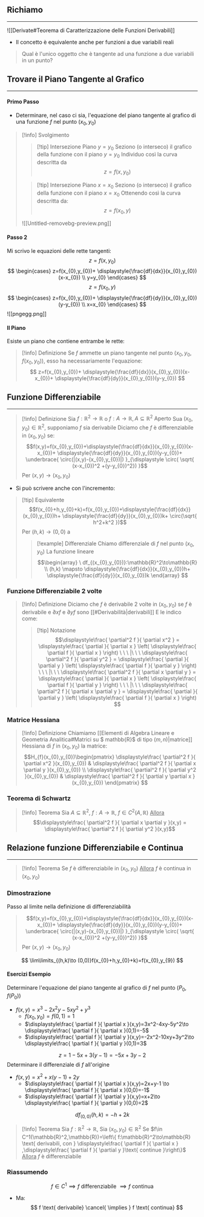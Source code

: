 ## Richiamo
---
![[Derivate#Teorema di Caratterizzazione delle Funzioni Derivabili]]

- Il concetto è equivalente anche per funzioni a due variabili reali
> Qual è l'unico oggetto che è tangente ad una funzione a due variabili in un punto?

## Trovare il Piano Tangente al Grafico
---
#### Primo Passo
- Determinare, nel caso ci sia, l'equazione del piano tangente al grafico di una funzione $f$ nel punto $(x_{0},y_{0})$
>[!info] Svolgimento
>>[!tip] Intersezione Piano $y=y_{0}$
>>Seziono (o interseco) il grafico della funzione con il piano $y=y_{0}$
>>Individuo così la curva descritta da
>>$$z=f(x,y_{0})$$
>
>>[!tip] Intersezione Piano $x=x_{0}$
>>Seziono (o interseco) il grafico della funzione con il piano $x=x_{0}$
>>Ottenendo così la curva descritta da:
>>$$z=f(x_{0},y)$$
>
>![[Untitled-removebg-preview.png]]

#### Passo 2
Mi scrivo le equazioni delle rette tangenti:
$$
z =f(x,y_{0})
$$
$$
\begin{cases}
z=f(x_{0},y_{0})+ \displaystyle{\frac{df}{dx}}(x_{0},y_{0})(x-x_{0}) \\
y=y_{0}
\end{cases}
$$
$$
z=f(x_{0},y)
$$
$$
\begin{cases}
z=f(x_{0},y_{0})+ \displaystyle{\frac{df}{dy}}(x_{0},y_{0})(y-y_{0}) \\
x=x_{0}
\end{cases}
$$
![[pngegg.png]]
#### Il Piano
Esiste un piano che contiene entrambe le rette:

>[!info] Definizione
>Se $f$ ammette un piano tangente nel punto $(x_{0},y_{0},f(x_{0},y_{0}))$, esso ha necessariamente l'equazione:
>$$
z=f(x_{0},y_{0})+ \displaystyle{\frac{df}{dx}}(x_{0},y_{0})(x-x_{0})+ \displaystyle{\frac{df}{dy}}(x_{0},y_{0})(y-y_{0})
>$$

## Funzione Differenziabile
---
>[!info] Definizione
>Sia $f:\mathbb{R}^2\to\mathbb{R}$ o $f:A\to\mathbb{R}, A\subseteq\mathbb{R}^2 \text{ Aperto}$
>Sua $(x_{0},y_{0})\in\mathbb{R}^2$, supponiamo $f$ sia derivabile
>Diciamo che $f$ è differenziabile in $(x_{0},y_{0})$ se:
>$$f(x,y)=f(x_{0},y_{0})+\displaystyle{\frac{df}{dx}}(x_{0},y_{0})(x-x_{0})+ \displaystyle{\frac{df}{dy}}(x_{0},y_{0})(y-y_{0})+ \underbrace{ \circ(|(x,y)-(x_{0},y_{0})|) }_{\displaystyle \circ( \sqrt{ (x-x_{0})^2 +(y-y_{0})^2}) }$$
>Per $(x,y)\to (x_{0},y_{0})$

- Si può scrivere anche con l'incremento:
>[!tip] Equivalente
>$$f(x_{0}+h,y_{0}+k)=f(x_{0},y_{0})+\displaystyle{\frac{df}{dx}}(x_{0},y_{0})h+ \displaystyle{\frac{df}{dy}}(x_{0},y_{0})k+ \circ(\sqrt{ h^2+k^2 })$$
>Per $(h,k)\to(0,0)$
>a
>>[!example] Differenziale
>>Chiamo differenziale di $f$ nel punto $(x_{0},y_{0})$
>>La funzione lineare
>>$$\begin{array}
\ df_{(x_{0},y_{0})}:\mathbb{R}^2\to\mathbb{R} \\
(h,k) \mapsto \displaystyle{\frac{df}{dx}}(x_{0},y_{0})h+ \displaystyle{\frac{df}{dy}}(x_{0},y_{0})k
\end{array}
$$

### Funzione Differenziabile 2 volte
>[!info] Definizione
>Diciamo che $f$ è derivabile $2$ volte in $(x_{0},y_{0})$ se $f$ è derivabile e $\partial xf$ e $\partial yf$ sono [[#Derivabilità|derivabili]]
>E le indico come:
>>[!tip] Notazione
>>$$\displaystyle\frac{ \partial^2 f }{ \partial x^2 } = \displaystyle\frac{ \partial  }{ \partial x } \left( \displaystyle\frac{ \partial f }{ \partial x }  \right) \ \ \ |\ \ \ \displaystyle\frac{ \partial^2 f }{ \partial y^2 } = \displaystyle\frac{ \partial  }{ \partial y } \left( \displaystyle\frac{ \partial f }{ \partial y }  \right) \ \ \ |\ \ \ \displaystyle\frac{ \partial^2 f }{ \partial x \partial y } = \displaystyle\frac{ \partial  }{ \partial x } \left( \displaystyle\frac{ \partial f }{ \partial y }  \right) \ \ \ |\ \ \ \displaystyle\frac{ \partial^2 f }{ \partial x \partial y } = \displaystyle\frac{ \partial  }{ \partial y } \left( \displaystyle\frac{ \partial f }{ \partial x }  \right) 
>$$

 ### Matrice Hessiana 
>[!info] Definizione
>Chiamiamo [[Elementi di Algebra Lineare e Geometria Analitica#Matrici su $ mathbb{R}$ di tipo $(m,n)$|matrice]] Hessiana di $f$ in $(x_{0},y_{0})$ la matrice:
>$$H_{f}(x_{0},y_{0})\begin{pmatrix}
\displaystyle\frac{ \partial^2 f }{ \partial x^2 }(x_{0},y_{0})  & \displaystyle\frac{ \partial^2 f }{ \partial x \partial y }(x_{0},y_{0}) \\
\displaystyle\frac{ \partial^2 f }{ \partial y^2 }(x_{0},y_{0})  & \displaystyle\frac{ \partial^2 f }{ \partial y \partial x }(x_{0},y_{0})
\end{pmatrix}
>$$

### Teorema di Schwartz
>[!info] Teorema
>Sia $A\subseteq\mathbb{R}^2$, $f:A\to\mathbb{R}$, $f\in C^2(A,\mathbb{R})$
><u>Allora</u>
>$$\displaystyle\frac{ \partial^2 f }{ \partial x \partial y }(x,y) =
\displaystyle\frac{ \partial^2 f }{ \partial y^2 }(x,y)$$
## Relazione funzione Differenziabile e Continua
---
>[!info] Teorema
>Se $f$ è differenziabile in $(x_{0},y_{0})$
><u>Allora</u>
>$f$ è continua in $(x_{0},y_{0})$

### Dimostrazione
Passo al limite nella definizione di differenziabilità
>$$f(x,y)=f(x_{0},y_{0})+\displaystyle{\frac{df}{dx}}(x_{0},y_{0})(x-x_{0})+ \displaystyle{\frac{df}{dy}}(x_{0},y_{0})(y-y_{0})+ \underbrace{ \circ(|(x,y)-(x_{0},y_{0})|) }_{\displaystyle \circ( \sqrt{ (x-x_{0})^2 +(y-y_{0})^2}) }$$
>Per $(x,y)\to (x_{0},y_{0})$

$$
\lim\limits_{(h,k)\to (0,0)}f(x_{0}+h,y_{0}+k)=f(x_{0},y_{9})
$$
#### Esercizi Esempio
Determinare l'equazione del piano tangente al grafico di $f$ nel punto $(P_{0},f(P_{0}))$
- $f(x,y)=x^3-2x^2y-5xy^2+y^3$
	- $f(x_{0},y_{0})=f(0,1) = 1$
	- $\displaystyle\frac{ \partial f }{ \partial x }(x,y)=3x^2-4xy-5y^2\to \displaystyle\frac{ \partial f }{ \partial x }(0,1)=-5$
	- $\displaystyle\frac{ \partial f }{ \partial y }(x,y)=-2x^2-10xy+3y^2\to \displaystyle\frac{ \partial f }{ \partial y }(0,1)=3$

$$
z=1-5x+3(y-1) = -5x+3y-2
$$
Determinare il differenziale di $f$ all'origine
- $f(x,y)=x^2+x(y-1)+2y$
	- $\displaystyle\frac{ \partial f }{ \partial x }(x,y)=2x+y-1 \to \displaystyle\frac{ \partial f }{ \partial x }(0,0)=-1$
	- $\displaystyle\frac{ \partial f }{ \partial y }(x,y)=x+2\to \displaystyle\frac{ \partial f }{ \partial y }(0,0)=2$

$$
df_{(0,0)}(h,k)=-h+2k
$$
>[!info] Teorema
>Sia $f:\mathbb{R}^2\to\mathbb{R}$, Sia $(x_{0},y_{0})\in\mathbb{R}^2$
>Se $f\in C^1(\mathbb{R}^2,\mathbb{R})=\left\{  f:\mathbb{R}^2\to\mathbb{R} \text{ derivabili, con } \displaystyle\frac{ \partial f }{ \partial x } ,\displaystyle\frac{ \partial f }{ \partial y }\text{ continue }\right\}$
><u>Allora</u>
>$f$ è differenziabile

### Riassumendo
$$f\in C^1 \implies f \text{ differenziabile } \implies f \text{ continua}$$
- Ma:
$$
f \text{ derivabile} \cancel{ \implies } f \text{ continua}
$$